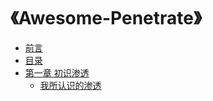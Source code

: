 # 《Awesome-Penetrate》

* [前言](README.md)
* [目录](Contents.md)
* [第一章 初识渗透](Contents/Penetrate-1.md)
  * [我所认识的渗透](Penetrate-1/Article-1.md)


